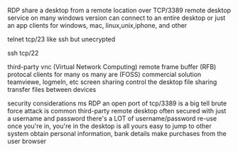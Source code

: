 RDP
	share a desktop from a remote location over TCP/3389
	remote desktop service on many windows version
	can connect to an entire desktop or just an app
	clients for windows, mac, linux,unix,iphone, and other



telnet
	tcp/23
	like ssh but unecrypted


ssh 
	tcp/22



third-party
	vnc (Virtual Network Computing)
		remote frame buffer (RFB) protocal
		clients for many os
		many are (FOSS)
	commercial solution
		teamviewe, logmeln, etc
	screen sharing
		control the desktop
	file sharing
		transfer files between devices




security considerations
	ms RDP
		an open port of tcp/3389 is a big tell
		brute force attack is common
	third-party remote desktop
		often secured with just a username and password
		there's a LOT of username/password re-use
	once you're in, you're in
		the desktop is all yours
		easy to jump to other system
		obtain personal information,  bank details 
		make purchases from the user browser